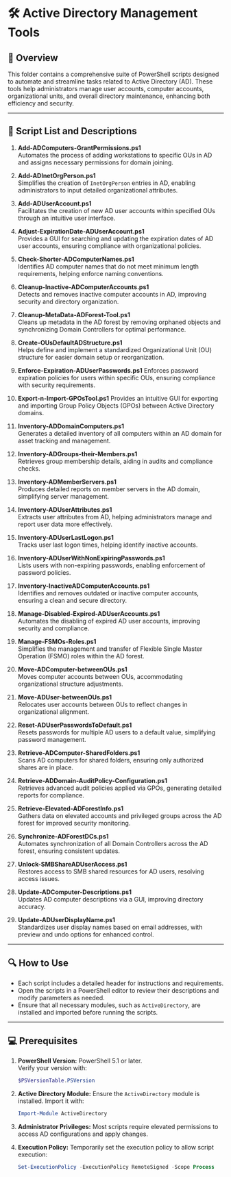 # 🛠️ Active Directory Management Tools

## 📄 Overview

This folder contains a comprehensive suite of PowerShell scripts designed to automate and streamline tasks related to Active Directory (AD). These tools help administrators manage user accounts, computer accounts, organizational units, and overall directory maintenance, enhancing both efficiency and security.

---

## 📜 Script List and Descriptions

1. **Add-ADComputers-GrantPermissions.ps1**  
   Automates the process of adding workstations to specific OUs in AD and assigns necessary permissions for domain joining.

2. **Add-ADInetOrgPerson.ps1**  
   Simplifies the creation of `InetOrgPerson` entries in AD, enabling administrators to input detailed organizational attributes.

3. **Add-ADUserAccount.ps1**  
   Facilitates the creation of new AD user accounts within specified OUs through an intuitive user interface.

4. **Adjust-ExpirationDate-ADUserAccount.ps1**  
   Provides a GUI for searching and updating the expiration dates of AD user accounts, ensuring compliance with organizational policies.

5. **Check-Shorter-ADComputerNames.ps1**  
   Identifies AD computer names that do not meet minimum length requirements, helping enforce naming conventions.

6. **Cleanup-Inactive-ADComputerAccounts.ps1**  
   Detects and removes inactive computer accounts in AD, improving security and directory organization.

7. **Cleanup-MetaData-ADForest-Tool.ps1**  
   Cleans up metadata in the AD forest by removing orphaned objects and synchronizing Domain Controllers for optimal performance.

8. **Create-OUsDefaultADStructure.ps1**  
   Helps define and implement a standardized Organizational Unit (OU) structure for easier domain setup or reorganization.

9. **Enforce-Expiration-ADUserPasswords.ps1**
   Enforces password expiration policies for users within specific OUs, ensuring compliance with security requirements.
   
11. **Export-n-Import-GPOsTool.ps1**
   Provides an intuitive GUI for exporting and importing Group Policy Objects (GPOs) between Active Directory domains. 

12. **Inventory-ADDomainComputers.ps1**  
    Generates a detailed inventory of all computers within an AD domain for asset tracking and management.

13. **Inventory-ADGroups-their-Members.ps1**  
    Retrieves group membership details, aiding in audits and compliance checks.

14. **Inventory-ADMemberServers.ps1**  
    Produces detailed reports on member servers in the AD domain, simplifying server management.

15. **Inventory-ADUserAttributes.ps1**  
    Extracts user attributes from AD, helping administrators manage and report user data more effectively.

16. **Inventory-ADUserLastLogon.ps1**  
    Tracks user last logon times, helping identify inactive accounts.

17. **Inventory-ADUserWithNonExpiringPasswords.ps1**  
    Lists users with non-expiring passwords, enabling enforcement of password policies.

18. **Inventory-InactiveADComputerAccounts.ps1**  
    Identifies and removes outdated or inactive computer accounts, ensuring a clean and secure directory.

19. **Manage-Disabled-Expired-ADUserAccounts.ps1**  
    Automates the disabling of expired AD user accounts, improving security and compliance.

20. **Manage-FSMOs-Roles.ps1**  
    Simplifies the management and transfer of Flexible Single Master Operation (FSMO) roles within the AD forest.

21. **Move-ADComputer-betweenOUs.ps1**  
    Moves computer accounts between OUs, accommodating organizational structure adjustments.

22. **Move-ADUser-betweenOUs.ps1**  
    Relocates user accounts between OUs to reflect changes in organizational alignment.

23. **Reset-ADUserPasswordsToDefault.ps1**  
    Resets passwords for multiple AD users to a default value, simplifying password management.

24. **Retrieve-ADComputer-SharedFolders.ps1**  
    Scans AD computers for shared folders, ensuring only authorized shares are in place.

25. **Retrieve-ADDomain-AuditPolicy-Configuration.ps1**  
    Retrieves advanced audit policies applied via GPOs, generating detailed reports for compliance.

26. **Retrieve-Elevated-ADForestInfo.ps1**  
    Gathers data on elevated accounts and privileged groups across the AD forest for improved security monitoring.

27. **Synchronize-ADForestDCs.ps1**  
    Automates synchronization of all Domain Controllers across the AD forest, ensuring consistent updates.

28. **Unlock-SMBShareADUserAccess.ps1**  
    Restores access to SMB shared resources for AD users, resolving access issues.

29. **Update-ADComputer-Descriptions.ps1**  
    Updates AD computer descriptions via a GUI, improving directory accuracy.

30. **Update-ADUserDisplayName.ps1**  
    Standardizes user display names based on email addresses, with preview and undo options for enhanced control.

---

## 🔍 How to Use

- Each script includes a detailed header for instructions and requirements.
- Open the scripts in a PowerShell editor to review their descriptions and modify parameters as needed.
- Ensure that all necessary modules, such as `ActiveDirectory`, are installed and imported before running the scripts.

---

## 💻 Prerequisites

1. **PowerShell Version:** PowerShell 5.1 or later.  
   Verify your version with:  
   ```powershell
   $PSVersionTable.PSVersion
   ```

2. **Active Directory Module:** Ensure the `ActiveDirectory` module is installed. Import it with:  
   ```powershell
   Import-Module ActiveDirectory
   ```

3. **Administrator Privileges:** Most scripts require elevated permissions to access AD configurations and apply changes.

4. **Execution Policy:** Temporarily set the execution policy to allow script execution:  
   ```powershell
   Set-ExecutionPolicy -ExecutionPolicy RemoteSigned -Scope Process
   ```

